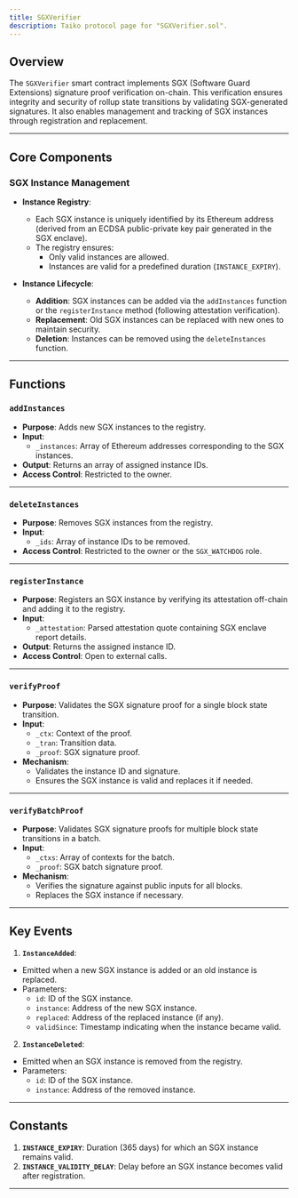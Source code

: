 ```yaml
---
title: SGXVerifier
description: Taiko protocol page for "SGXVerifier.sol".
---
```


## Overview

The `SGXVerifier` smart contract implements SGX (Software Guard Extensions) signature proof verification on-chain. This verification ensures integrity and security of rollup state transitions by validating SGX-generated signatures. It also enables management and tracking of SGX instances through registration and replacement.

---

## Core Components

### **SGX Instance Management**

- **Instance Registry**:

  - Each SGX instance is uniquely identified by its Ethereum address (derived from an ECDSA public-private key pair generated in the SGX enclave).
  - The registry ensures:
    - Only valid instances are allowed.
    - Instances are valid for a predefined duration (`INSTANCE_EXPIRY`).

- **Instance Lifecycle**:
  - **Addition**: SGX instances can be added via the `addInstances` function or the `registerInstance` method (following attestation verification).
  - **Replacement**: Old SGX instances can be replaced with new ones to maintain security.
  - **Deletion**: Instances can be removed using the `deleteInstances` function.

---

## Functions

### **`addInstances`**

- **Purpose**: Adds new SGX instances to the registry.
- **Input**:
  - `_instances`: Array of Ethereum addresses corresponding to the SGX instances.
- **Output**: Returns an array of assigned instance IDs.
- **Access Control**: Restricted to the owner.

---

### **`deleteInstances`**

- **Purpose**: Removes SGX instances from the registry.
- **Input**:
  - `_ids`: Array of instance IDs to be removed.
- **Access Control**: Restricted to the owner or the `SGX_WATCHDOG` role.

---

### **`registerInstance`**

- **Purpose**: Registers an SGX instance by verifying its attestation off-chain and adding it to the registry.
- **Input**:
  - `_attestation`: Parsed attestation quote containing SGX enclave report details.
- **Output**: Returns the assigned instance ID.
- **Access Control**: Open to external calls.

---

### **`verifyProof`**

- **Purpose**: Validates the SGX signature proof for a single block state transition.
- **Input**:
  - `_ctx`: Context of the proof.
  - `_tran`: Transition data.
  - `_proof`: SGX signature proof.
- **Mechanism**:
  - Validates the instance ID and signature.
  - Ensures the SGX instance is valid and replaces it if needed.

---

### **`verifyBatchProof`**

- **Purpose**: Validates SGX signature proofs for multiple block state transitions in a batch.
- **Input**:
  - `_ctxs`: Array of contexts for the batch.
  - `_proof`: SGX batch signature proof.
- **Mechanism**:
  - Verifies the signature against public inputs for all blocks.
  - Replaces the SGX instance if necessary.

---

## Key Events

1. **`InstanceAdded`**:

- Emitted when a new SGX instance is added or an old instance is replaced.
- Parameters:
  - `id`: ID of the SGX instance.
  - `instance`: Address of the new SGX instance.
  - `replaced`: Address of the replaced instance (if any).
  - `validSince`: Timestamp indicating when the instance became valid.

2. **`InstanceDeleted`**:

- Emitted when an SGX instance is removed from the registry.
- Parameters:
  - `id`: ID of the SGX instance.
  - `instance`: Address of the removed instance.

---

## Constants

1. **`INSTANCE_EXPIRY`**: Duration (365 days) for which an SGX instance remains valid.
2. **`INSTANCE_VALIDITY_DELAY`**: Delay before an SGX instance becomes valid after registration.

---

